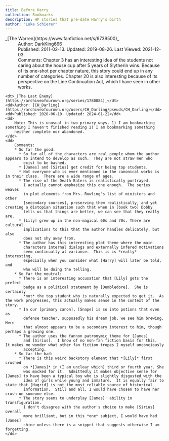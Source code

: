 ```yaml
---
title: Before Harry
collection: Bookmarks
description: HP stories that pre-date Harry's birth
author: "Luke Schierer"
---
```


<dl>
    <dt>_[The Warren](https://www.fanfiction.net/s/6739500)_</dt>
    <dd>Author: DarkKing666</dd>
    <dd>Published: 2011-02-13. Updated: 2019-08-26. Last Viewed: 2021-12-03.</dd>
    <dd>Comments: Chapter 3 has an interesting idea of the students not caring
        about the house cup after 5 years of Slytherin wins.  Because of its
        one-shot per chapter nature, this story could end up in any number of
        categories.  Chapter 20 is also interesting because of its perspective on
        the Line Continuation Act, which I have seen in other works.</dd>
    
    <dt>_[The Last Enemy](https://archiveofourown.org/series/1780084)_</dt>
    <dd>Author: [CH_Darling](https://archiveofourown.org/users/CH_Darling/pseuds/CH_Darling)</dd>
    <dd>Published: 2020-06-10. Updated: 2024-01-22</dd>
    <dd>
        Note: This is unusual in two primary ways. 1) I am bookmarking something I haven't finished reading 2) I am bookmarking something 
        neither complete nor abandoned.
    </dd>
    <dd>
        Comments: 
        * So far the good:
          * So far all of the characters are real people whom the author appears to intend to develop as such.  They are not straw men who 
            exist to be bashed.
          * [James] and [Sirius] get credit for being top students.
          * Not everyone who is ever mentioned in the canonical works is in their class.  There are a wide range of ages. 
          * The rise of the Death Eaters is realistically portrayed. 
            I actually cannot emphasize this one enough.  The series weaves 
            in plot elements from Mrs. Rowling's list of ministers and other
            [secondary sources], preserving them realistically, and yet creating a distopian situation such that when in [book two] Dobby
            tells us that things are better, we can see that they really are. 
          * [Lily] grew up in the non-magical 60s and 70s. There are cultural
            implications to this that the author handles delicately, but also
            does not shy away from. 
          * The author has this interesting plot theme where the main 
            characters internal dialogs and externally infered motivations
            seem continually at variance.  This is is *really* interesting,
            especially when you consider what [Harry] will later be told, and
            who will be doing the telling. 
        * So far the neutral:
          * There is an interesting accusation that [Lily] gets the prefect 
            badge as a political statement by [Dumbledore].  She is certainly
            *not* the top student who is naturally expected to get it.  As the work progresses, this actually makes sense in the context of the story. 
          * In our [primary canon], [Snape] is so into potions that even as 
            defense teacher, supposedly his dream job, we see him brewing. Here
            that almost appears to be a secondary interest to him, though perhaps a growing one. 
          * The author uses the fannon patronymic theme for [James]
            and [Sirius].  I know of no non-fan fiction basis for this.  It makes me wonder what other fan fiction tropes I myself unconciously
            accepting. 
        * So far the bad:
          * There is this weird backstory element that *[Lily]* first crushed 
            on *[James]* in (I am unclear which) third or fourth year. She 
            was mocked for it.  Admittedly it makes objective sense for [James] to have been a typical boy who is slightly disgusted with the
            idea of girls while young and immature.  It is equally fair to state that [Hagrid] is not the most reliable source of historical
            information.  Still and all, I would have chosen to have her crush on someone else. 
          * The story seems to underplay [James]' ability in transfiguration. 
            I don't disagree with the author's choice to make [Sirius] overall
            more brilliant, but in this *one* subject, I would have had [James]
            shine unless there is a snippet that suggests otherwise I am forgetting.
    </dd>
</dl>

[James]: /harrypedia/people/potter/james/

[Lily]: /harrypedia/people/evans/lily_j/

[Sirius]: /harrypedia/people/black/sirius_iii/

[Hagrid]: /harrypedia/people/hagrid/rubeus/

[Snape]: /harrypedia/people/snape/severus/

[Harry]: /harrypedia/people/potter/harry_james/

[Dumbledore]: /harrypedia/people/dumbledore/albus_percival_wulfric_brian/

[secondary sources]: /harrypedia/#secondary-sources

[primary canon]: /harrypedia/#primary-sources

[book two]: https://www.librarything.com/work/683408
